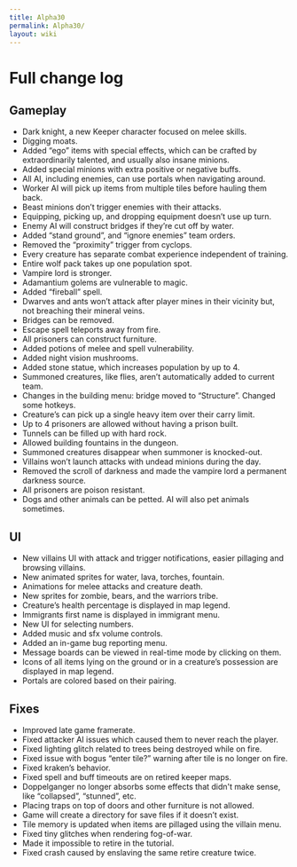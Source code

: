 ```yaml
---
title: Alpha30
permalink: Alpha30/
layout: wiki
---
```


Full change log
===============

Gameplay
--------

-   Dark knight, a new Keeper character focused on melee skills.
-   Digging moats.
-   Added “ego” items with special effects, which can be crafted by
    extraordinarily talented, and usually also insane minions.
-   Added special minions with extra positive or negative buffs.
-   All AI, including enemies, can use portals when navigating around.
-   Worker AI will pick up items from multiple tiles before hauling them
    back.
-   Beast minions don’t trigger enemies with their attacks.
-   Equipping, picking up, and dropping equipment doesn’t use up turn.
-   Enemy AI will construct bridges if they’re cut off by water.
-   Added “stand ground”, and “ignore enemies” team orders.
-   Removed the “proximity” trigger from cyclops.
-   Every creature has separate combat experience independent of
    training.
-   Entire wolf pack takes up one population spot.
-   Vampire lord is stronger.
-   Adamantium golems are vulnerable to magic.
-   Added “fireball” spell.
-   Dwarves and ants won’t attack after player mines in their vicinity
    but, not breaching their mineral veins.
-   Bridges can be removed.
-   Escape spell teleports away from fire.
-   All prisoners can construct furniture.
-   Added potions of melee and spell vulnerability.
-   Added night vision mushrooms.
-   Added stone statue, which increases population by up to 4.
-   Summoned creatures, like flies, aren’t automatically added to
    current team.
-   Changes in the building menu: bridge moved to “Structure”. Changed
    some hotkeys.
-   Creature’s can pick up a single heavy item over their carry limit.
-   Up to 4 prisoners are allowed without having a prison built.
-   Tunnels can be filled up with hard rock.
-   Allowed building fountains in the dungeon.
-   Summoned creatures disappear when summoner is knocked-out.
-   Villains won’t launch attacks with undead minions during the day.
-   Removed the scroll of darkness and made the vampire lord a permanent
    darkness source.
-   All prisoners are poison resistant.
-   Dogs and other animals can be petted. AI will also pet animals
    sometimes.

UI
--

-   New villains UI with attack and trigger notifications, easier
    pillaging and browsing villains.
-   New animated sprites for water, lava, torches, fountain.
-   Animations for melee attacks and creature death.
-   New sprites for zombie, bears, and the warriors tribe.
-   Creature’s health percentage is displayed in map legend.
-   Immigrants first name is displayed in immigrant menu.
-   New UI for selecting numbers.
-   Added music and sfx volume controls.
-   Added an in-game bug reporting menu.
-   Message boards can be viewed in real-time mode by clicking on them.
-   Icons of all items lying on the ground or in a creature’s possession
    are displayed in map legend.
-   Portals are colored based on their pairing.

Fixes
-----

-   Improved late game framerate.
-   Fixed attacker AI issues which caused them to never reach the
    player.
-   Fixed lighting glitch related to trees being destroyed while on
    fire.
-   Fixed issue with bogus “enter tile?” warning after tile is no longer
    on fire.
-   Fixed kraken’s behavior.
-   Fixed spell and buff timeouts are on retired keeper maps.
-   Doppelganger no longer absorbs some effects that didn't make sense,
    like “collapsed”, “stunned”, etc.
-   Placing traps on top of doors and other furniture is not allowed.
-   Game will create a directory for save files if it doesn’t exist.
-   Tile memory is updated when items are pillaged using the villain
    menu.
-   Fixed tiny glitches when rendering fog-of-war.
-   Made it impossible to retire in the tutorial.
-   Fixed crash caused by enslaving the same retire creature twice.

